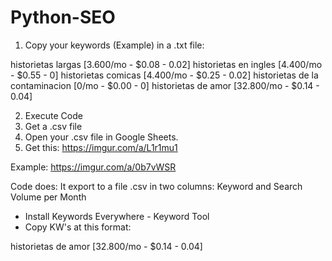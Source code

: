# Python-SEO
1. Copy your keywords (Example) in a .txt file: 

historietas largas [3.600/mo - $0.08 - 0.02]
historietas en ingles [4.400/mo - $0.55 - 0]
historietas comicas [4.400/mo - $0.25 - 0.02]
historietas de la contaminacion [0/mo - $0.00 - 0]
historietas de amor [32.800/mo - $0.14 - 0.04]

2. Execute Code
3. Get a .csv file
4. Open your .csv file in Google Sheets.
5. Get this: https://imgur.com/a/L1r1mu1

Example: 
https://imgur.com/a/0b7vWSR

Code does: 
It export to a file .csv in two columns:
Keyword and Search Volume per Month

- Install Keywords Everywhere - Keyword Tool
- Copy KW's at this format: 

historietas de amor [32.800/mo - $0.14 - 0.04]
